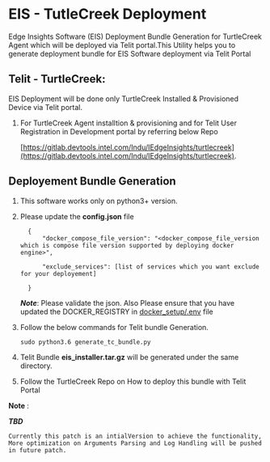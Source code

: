 # EIS - TutleCreek Deployment

Edge Insights Software (EIS) Deployment Bundle Generation for TurtleCreek Agent which will be deployed via Telit portal.This Utility helps you to generate deployment bundle for EIS Software deployment via Telit Portal

## Telit - TurtleCreek:

EIS Deployment will be done only TurtleCreek Installed & Provisioned Device via Telit portal. 

1. For TurtleCreek Agent installtion & provisioning and for Telit User Registration in Development portal by referring below Repo

    
     [https://gitlab.devtools.intel.com/Indu/IEdgeInsights/turtlecreek](https://gitlab.devtools.intel.com/Indu/IEdgeInsights/turtlecreek).


## Deployement Bundle Generation

1. This software works only on python3+ version.
2. Please update the **config.json** file

      ```
        { 
            "docker_compose_file_version": "<docker_compose_file_version which is compose file version supported by deploying docker engine>",
            
            "exclude_services": [list of services which you want exclude for your deployement]

        }        
      ```
    ***Note***: Please validate the json.
    Also Please ensure that you have updated the DOCKER_REGISTRY in [docker_setup/.env](../.env) file

3. Follow the below commands for Telit bundle Generation.
    ```
    sudo python3.6 generate_tc_bundle.py
    ```
4. Telit Bundle **eis_installer.tar.gz** will be generated under the same directory.

5. Follow the TurtleCreek Repo on How to deploy this bundle with Telit Portal

**Note** :

***TBD***

    Currently this patch is an intialVersion to achieve the functionality, More optimization on Arguments Parsing and Log Handling will be pushed in future patch.